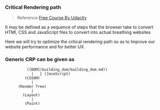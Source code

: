 ### Critical Rendering path
> Reference [Free Course By Udacity](https://classroom.udacity.com/courses/ud884/)

It may be defined as a sequence of steps that the browser take to convert HTMl, CSS and JavaScript files to convert into actual breathing websites

Here we will try to optimize the critical rendering path so as to Improve our website performance and for better UX.

### Generic CRP can be given as
~~~~
          ([DOM](building_dom/building_dom.md))
            |   } (JavaScript)
         (CSSOM)
            |
      (Render Tree)
            |
        (Layout)
            |
         (Paint)

~~~~